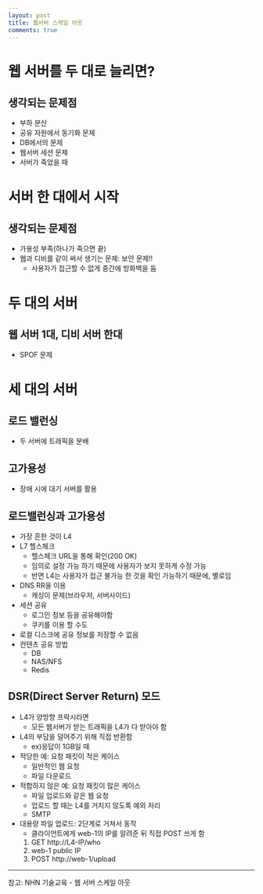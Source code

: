 ```yaml
---
layout: post
title: 웹서버 스케일 아웃
comments: true
---
```

# 웹 서버를 두 대로 늘리면?
## 생각되는 문제점
* 부하 분산
* 공유 자원에서 동기화 문제
* DB에서의 문제
* 웹서버 세션 문제
* 서버가 죽었을 때

# 서버 한 대에서 시작
## 생각되는 문제점
* 가용성 부족(하나가 죽으면 끝)
* 웹과 디비를 같이 써서 생기는 문제: 보안 문제!!
    * 사용자가 접근할 수 없게 중간에 방화벽을 둠

# 두 대의 서버
## 웹 서버 1대, 디비 서버 한대
* SPOF 문제

# 세 대의 서버
## 로드 밸런싱
* 두 서버에 트래픽을 분배
## 고가용성
* 장애 시에 대기 서버를 활용

## 로드밸런싱과 고가용성
* 가장 흔한 것이 L4
* L7 헬스체크
    * 헬스체크 URL을 통해 확인(200 OK)
    * 임의로 설정 가능 하기 때문에 사용자가 보지 못하게 수정 가능
    * 반면 L4는 사용자가 접근 불가능 한 것을 확인 가능하기 때문에, 별로임
* DNS RR을 이용
    * 캐싱이 문제(브라우저, 서버사이드)
 * 세션 공유
     * 로그인 정보 등을 공유해야함
     * 쿠키를 이용 할 수도
* 로컬 디스크에 공유 정보를 저장할 수 없음
* 컨텐츠 공유 방법
    * DB
    * NAS/NFS
    * Redis

## DSR(Direct Server Return) 모드
* L4가 양방향 프락시라면
    * 모든 웹서버가 받는 트래픽을 L4가 다 받아야 함
* L4의 부담을 덜어주기 위해 직접 반환함
    * ex)응답이 1GB일 때
* 적당한 예: 요청 패킷이 적은 케이스
    * 일반적인 웹 요청
    * 파일 다운로드
* 적합하지 않은 예: 요청 패킷이 많은 케이스
    * 파일 업로드와 같은 웹 요청
    * 업로드 할 때는 L4를 거치지 않도록 예외 처리
    * SMTP
* 대용량 파일 업로드: 2단계로 거쳐서 동작
    * 클라이언트에게 web-1의 IP를 알려준 뒤 직접 POST 쓰게 함
    1. GET http://L4-IP/who
    2. web-1 public IP
    3. POST http://web-1/upload

---
참고: NHN 기술교육 - 웹 서버 스케일 아웃